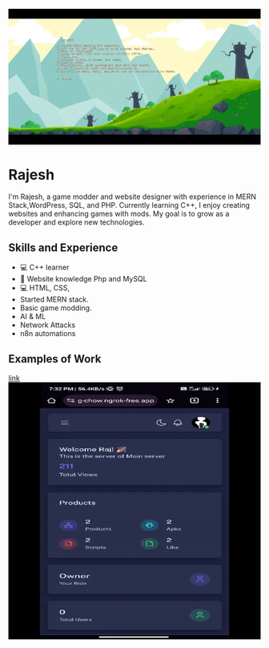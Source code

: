 ![Design and Development](https://github.com/RajDevX/RajDevX/blob/main/profile.jpeg)

# Rajesh
I'm Rajesh, a game modder and website designer with experience in MERN Stack,WordPress, SQL, and PHP. Currently learning C++, I enjoy creating websites and enhancing games with mods. My goal is to grow as a developer and explore new technologies.

## Skills and Experience
* 💻 C++ learner
* 📱 Website knowledge Php and MySQL
* 💻 HTML, CSS,
* Started MERN stack.
* Basic game modding.
* AI & ML
* Network Attacks
* n8n automations

## Examples of Work
[link](http://headless007.tr.ht/login-key)
<img src="https://github.com/RajDevX/RajDevX/blob/main/ezgif-4-e7dffd47c7.gif" width="513" height = "513">
